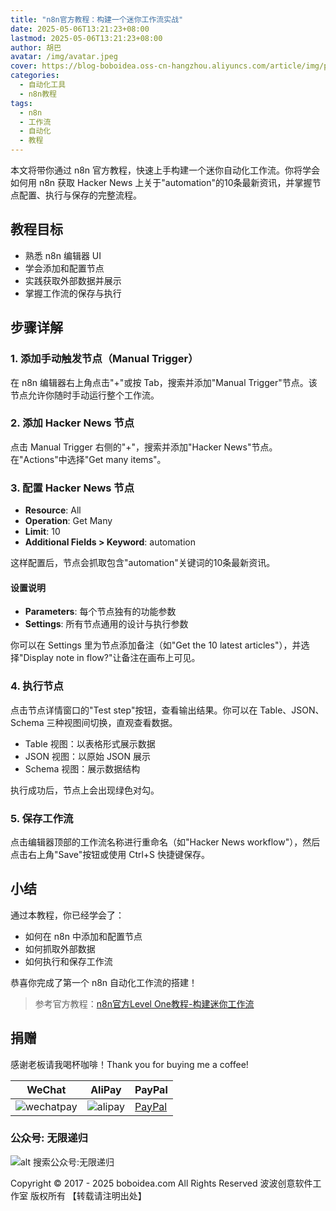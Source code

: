 ```yaml
---
title: "n8n官方教程：构建一个迷你工作流实战"
date: 2025-05-06T13:21:23+08:00
lastmod: 2025-05-06T13:21:23+08:00
author: 胡巴
avatar: /img/avatar.jpeg
cover: https://blog-boboidea.oss-cn-hangzhou.aliyuncs.com/article/img/posts/auto1/posts/10.jpg
categories:
  - 自动化工具
  - n8n教程
tags:
  - n8n
  - 工作流
  - 自动化
  - 教程
---
```


本文将带你通过 n8n 官方教程，快速上手构建一个迷你自动化工作流。你将学会如何用 n8n 获取 Hacker News 上关于"automation"的10条最新资讯，并掌握节点配置、执行与保存的完整流程。

<!--more-->

## 教程目标

- 熟悉 n8n 编辑器 UI
- 学会添加和配置节点
- 实践获取外部数据并展示
- 掌握工作流的保存与执行

## 步骤详解

### 1. 添加手动触发节点（Manual Trigger）
在 n8n 编辑器右上角点击"+"或按 Tab，搜索并添加"Manual Trigger"节点。该节点允许你随时手动运行整个工作流。

### 2. 添加 Hacker News 节点
点击 Manual Trigger 右侧的"+"，搜索并添加"Hacker News"节点。在"Actions"中选择"Get many items"。

### 3. 配置 Hacker News 节点
- **Resource**: All
- **Operation**: Get Many
- **Limit**: 10
- **Additional Fields > Keyword**: automation

这样配置后，节点会抓取包含"automation"关键词的10条最新资讯。

#### 设置说明
- **Parameters**: 每个节点独有的功能参数
- **Settings**: 所有节点通用的设计与执行参数

你可以在 Settings 里为节点添加备注（如"Get the 10 latest articles"），并选择"Display note in flow?"让备注在画布上可见。

### 4. 执行节点
点击节点详情窗口的"Test step"按钮，查看输出结果。你可以在 Table、JSON、Schema 三种视图间切换，直观查看数据。

- Table 视图：以表格形式展示数据
- JSON 视图：以原始 JSON 展示
- Schema 视图：展示数据结构

执行成功后，节点上会出现绿色对勾。

### 5. 保存工作流
点击编辑器顶部的工作流名称进行重命名（如"Hacker News workflow"），然后点击右上角"Save"按钮或使用 Ctrl+S 快捷键保存。

## 小结

通过本教程，你已经学会了：
- 如何在 n8n 中添加和配置节点
- 如何抓取外部数据
- 如何执行和保存工作流

恭喜你完成了第一个 n8n 自动化工作流的搭建！

> 参考官方教程：[n8n官方Level One教程-构建迷你工作流](https://docs.n8n.io/courses/level-one/chapter-2/)

<!--qr_code-->

## 捐赠

感谢老板请我喝杯咖啡！Thank you for buying me a coffee!

| WeChat | AliPay | PayPal |
| --- | --- | --- |
| ![wechatpay](https://blog-boboidea.oss-cn-hangzhou.aliyuncs.com/pay/wechat_%E6%94%B6%E6%AC%BE%E7%A0%81.jpg) | ![alipay](https://blog-boboidea.oss-cn-hangzhou.aliyuncs.com/pay/alipay.jpg) | [PayPal](https://paypal.me/JianboQin?country.x=C2&locale.x=zh_XC) |

### 公众号: 无限递归

![alt 搜索公众号:无限递归](https://blog-boboidea.oss-cn-hangzhou.aliyuncs.com/article/img/gongzhonghao.jpeg "无限递归")

<!--declare-declare-->

Copyright &copy; 2017 - 2025 boboidea.com All Rights Reserved 波波创意软件工作室 版权所有 【转载请注明出处】 